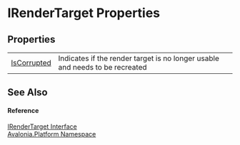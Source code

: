 # IRenderTarget Properties




## Properties
<table>
<tr>
<td><a href="P_Avalonia_Platform_IRenderTarget_IsCorrupted">IsCorrupted</a></td>
<td>Indicates if the render target is no longer usable and needs to be recreated</td>
</tr>
</table>

## See Also


#### Reference
<a href="T_Avalonia_Platform_IRenderTarget">IRenderTarget Interface</a>  
<a href="N_Avalonia_Platform">Avalonia.Platform Namespace</a>  
